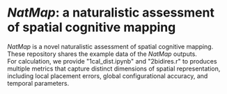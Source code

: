# *NatMap*: a naturalistic assessment of spatial cognitive mapping
*NatMap* is a novel naturalistic assessment of spatial cognitive mapping.<br> These repository shares the example data of the *NatMap* outputs.<br> For calculation, we provide "1cal_dist.ipynb" and "2bidires.r" to produces multiple metrics that capture distinct dimensions of spatial representation, including local placement errors, global configurational accuracy, and temporal parameters.
